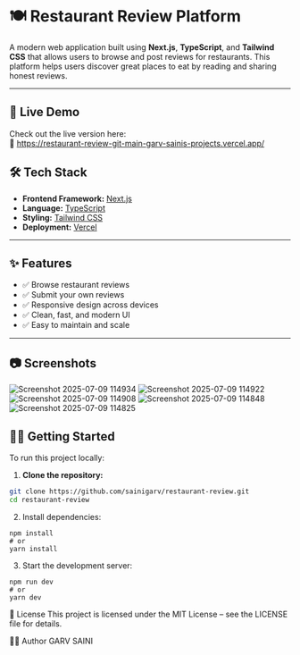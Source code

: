 # 🍽️ Restaurant Review Platform

A modern web application built using **Next.js**, **TypeScript**, and **Tailwind CSS** that allows users to browse and post reviews for restaurants. This platform helps users discover great places to eat by reading and sharing honest reviews.

---

## 🚀 Live Demo

Check out the live version here:  
🔗 https://restaurant-review-git-main-garv-sainis-projects.vercel.app/



## 🛠️ Tech Stack

- **Frontend Framework:** [Next.js](https://nextjs.org/)
- **Language:** [TypeScript](https://www.typescriptlang.org/)
- **Styling:** [Tailwind CSS](https://tailwindcss.com/)
- **Deployment:** [Vercel](https://vercel.com/)

---

## ✨ Features

- ✅ Browse restaurant reviews
- ✅ Submit your own reviews
- ✅ Responsive design across devices
- ✅ Clean, fast, and modern UI
- ✅ Easy to maintain and scale

---

## 📷 Screenshots

![Screenshot 2025-07-09 114934](https://github.com/user-attachments/assets/3a3431c0-37dd-4019-bb50-72e4d79fc7e4)
![Screenshot 2025-07-09 114922](https://github.com/user-attachments/assets/a356e671-4974-4f8a-88c6-0df43126a1b6)
![Screenshot 2025-07-09 114908](https://github.com/user-attachments/assets/04dbe072-9cd5-4937-9653-005b8cc43239)
![Screenshot 2025-07-09 114848](https://github.com/user-attachments/assets/8c4c7c04-1606-49fa-8335-a7096d610912)
![Screenshot 2025-07-09 114825](https://github.com/user-attachments/assets/32ec653e-4589-418a-a9f7-19b4e18642f4)


## 🧑‍💻 Getting Started

To run this project locally:

1. **Clone the repository:**

```bash
git clone https://github.com/sainigarv/restaurant-review.git
cd restaurant-review
```
2. Install dependencies:
```
npm install
# or
yarn install

```
3. Start the development server:
```
npm run dev
# or
yarn dev

```


📄 License
This project is licensed under the MIT License – see the LICENSE file for details.

🙋‍♂️ Author
GARV SAINI

